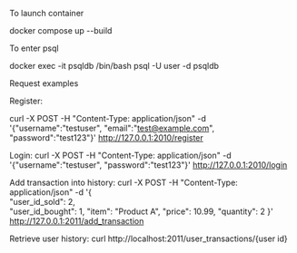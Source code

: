 To launch container 

docker compose up --build


To enter psql

docker exec -it psqldb /bin/bash
psql -U user -d psqldb


Request examples

Register:

curl -X POST -H "Content-Type: application/json" -d '{"username":"testuser", "email":"test@example.com", "password":"test123"}' http://127.0.0.1:2010/register


Login:
curl -X POST -H "Content-Type: application/json" -d '{"username":"testuser", "password":"test123"}' http://127.0.0.1:2010/login


Add transaction into history:
curl -X POST -H "Content-Type: application/json" -d '{                      
    "user_id_sold": 2,                                                                              
    "user_id_bought": 1,
    "item": "Product A",
    "price": 10.99,
    "quantity": 2
}' http://127.0.0.1:2011/add_transaction

Retrieve user history:
curl http://localhost:2011/user_transactions/{user id}
